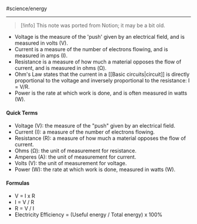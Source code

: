 #science/energy 

---

> [!info] This note was ported from Notion; it may be a bit old. 

- Voltage is the measure of the 'push' given by an electrical field, and is measured in volts (V).
- Current is a measure of the number of electrons flowing, and is measured in amps (I).
- Resistance is a measure of how much a material opposes the flow of current, and is measured in ohms (Ω).
- Ohm's Law states that the current in a [[Basic circuits|circuit]] is directly proportional to the voltage and inversely proportional to the resistance: I = V/R.
- Power is the rate at which work is done, and is often measured in watts (W).

#### Quick Terms
- Voltage (V): the measure of the "push" given by an electrical field.
- Current (I): a measure of the number of electrons flowing.
- Resistance (R): a measure of how much a material opposes the flow of current.
- Ohms (Ω): the unit of measurement for resistance.
- Amperes (A): the unit of measurement for current.
- Volts (V): the unit of measurement for voltage.
- Power (W): the rate at which work is done, measured in watts (W).

#### Formulas
- V = I x R
- I = V / R
- R = V / I
- Electricity Efficiency = (Useful energy / Total energy) x 100%
